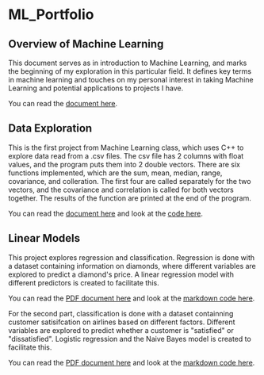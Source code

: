 # ML_Portfolio

## Overview of Machine Learning

This document serves as in introduction to Machine Learning, and marks the beginning of my exploration in this particular field. It defines key terms in machine learning and touches on my personal interest in taking Machine Learning and potential applications to projects I have.

You can read the [document here](ml_overview.pdf).

## Data Exploration

This is the first project from Machine Learning class, which uses C++ to explore data read from a .csv files. The csv file has 2 columns with float values, and the program puts them into 2 double vectors. There are six functions implemented, which are the sum, mean, median, range, covariance, and colleration. The first four are called separately for the two vectors, and the covariance and correlation is called for both vectors together. The results of the function are printed at the end of the program.

You can read the [document here](dataExploration.pdf) and look at the [code here](dataExploration.cpp).

## Linear Models
This project explores regression and classification. Regression is done with a dataset containing information on diamonds, where different variables are explored to predict a diamond's price. A linear regression model with different predictors is created to facilitate this.

You can read the [PDF document here](Regression.pdf) and look at the [markdown code here](Regression.Rmd).

For the second part, classification is done with a dataset containning customer satisifcation on airlines based on different factors. Different variables are explored to predict whether a customer is "satisfied" or "dissatisfied". Logistic regression and the Naive Bayes model is created to facilitate this.

You can read the [PDF document here](Classification.pdf) and look at the [markdown code here](Classification.Rmd).
